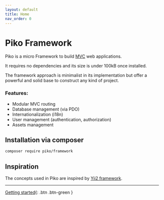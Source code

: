 ```yaml
---
layout: default
title: Home
nav_order: 0
---
```


# Piko Framework

Piko is a micro Framework to build [MVC](https://en.wikipedia.org/wiki/Model%E2%80%93view%E2%80%93controller) web applications.

It requires no dependencies and its size is under 100kB once installed.

The framework approach is minimalist in its implementation but offer a powerful and solid base to construct any kind of project.

### Features:

- Modular MVC routing
- Database management (via PDO)
- Internationalization (i18n)
- User management (authentication, authorization)
- Assets management

## Installation via composer

```bash
composer require piko/framework
```

## Inspiration

The concepts used in Piko are inspired by [Yii2 framework](https://www.yiiframework.com/).

-----

[Getting started](docs/getting-started.md){: .btn .btn-green }
